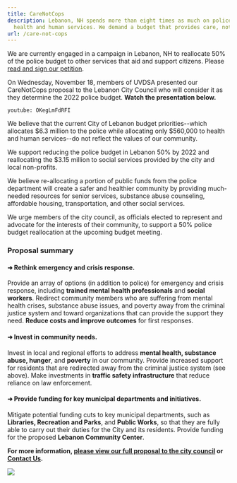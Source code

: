 ```yaml
---
title: CareNotCops
description: Lebanon, NH spends more than eight times as much on police as on
  health and human services. We demand a budget that provides care, not cops.
url: /care-not-cops
---
```


We are currently engaged in a campaign in Lebanon, NH to reallocate 50% of the police budget to other services that aid and support citizens. Please [read and sign our petition](https://docs.google.com/forms/d/e/1FAIpQLSe-CIQ2TXU22NvmwqyUqVhepf-br9Y1l7B5ud1AG9ds9pWPVA/viewform?usp=sf_link).

On Wednesday, November 18, members of UVDSA presented our CareNotCops proposal to the Lebanon City Council who will consider it as they determine the 2022 police budget. **Watch the presentation below.**

`youtube: OKegLmFdRFI`

We believe that the current City of Lebanon budget priorities--which allocates $6.3 million to the police while allocating only $560,000 to health and human services--do not reflect the values of our community.

We support reducing the police budget in Lebanon 50% by 2022 and reallocating the \$3.15 million to social services provided by the city and local non-profits.

We believe re-allocating a portion of public funds from the police department will create a safer and healthier community by providing much-needed resources for senior services, substance abuse counseling, affordable housing, transportation, and other social services.

We urge members of the city council, as officials elected to represent and advocate for the interests of their community, to support a 50% police budget reallocation at the upcoming budget meeting.

### Proposal summary

#### ➜ Rethink emergency and crisis response.

Provide an array of options (in addition to police) for emergency and crisis response, including **trained mental health professionals** and **social workers**. Redirect community members who are suffering from mental health crises, substance abuse issues, and poverty away from the criminal justice system and toward organizations that can provide the support they need. **Reduce costs and improve outcomes** for first responses.

#### ➜ Invest in community needs.

Invest in local and regional efforts to address **mental health, substance abuse, hunger**, and **poverty** in our community. Provide increased support for residents that are redirected away from the criminal justice system (see above). Make investments in **traffic safety infrastructure** that reduce reliance on law enforcement.

#### ➜ Provide funding for key municipal departments and initiatives.

Mitigate potential funding cuts to key municipal departments, such as **Libraries,
Recreation and Parks**, and **Public Works**, so that they are fully able to carry out their duties for the City and its residents. Provide funding for the proposed **Lebanon Community Center**.

**For more information, [please view our full proposal to the city council](https://drive.google.com/file/d/1W_grwocGp1kh9SwKLI6OeFc3fEz2GOCb/view?usp=sharing) or [Contact Us](/contact).**

![](/uploads/twitterbanner2.png)
